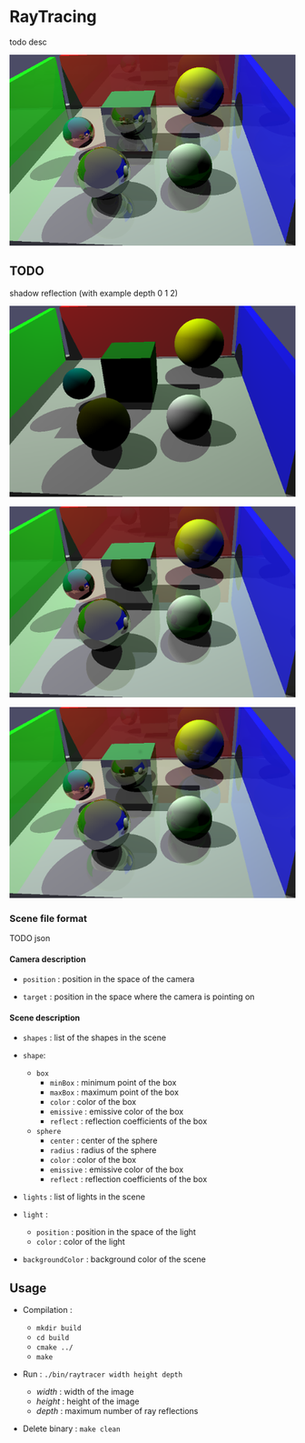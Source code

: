 # RayTracing

todo desc

![result-raytracing](./doc/results/raytracing.png)


## TODO

shadow
reflection (with example depth 0 1 2)

![result-raytracing-depth-0](./doc/results/raytracing_depth_0.png)

![result-raytracing-depth-1](./doc/results/raytracing_depth_1.png)

![result-raytracing-depth-2](./doc/results/raytracing_depth_2.png)


### Scene file format

TODO json

#### Camera description

- `position` : position in the space of the camera

- `target` : position in the space where the camera is pointing on

#### Scene description

- `shapes` : list of the shapes in the scene

- `shape`:
	- `box`
		* `minBox` : minimum point of the box
		* `maxBox` : maximum point of the box
		* `color` : color of the box
		* `emissive` : emissive color of the box
		* `reflect` : reflection coefficients of the box
	- `sphere`
		* `center` : center of the sphere
		* `radius` : radius of the sphere
		* `color` : color of the box
		* `emissive` : emissive color of the box
		* `reflect` : reflection coefficients of the box

- `lights` : list of lights in the scene

- `light` : 
	- `position` : position in the space of the light
	- `color` : color of the light

- `backgroundColor` : background color of the scene

## Usage

* Compilation :
	- `mkdir build`
	- `cd build`
	- `cmake ../`
	- `make`

* Run : `./bin/raytracer width height depth`
	- *width* : width of the image
	- *height* : height of the image
	- *depth* : maximum number of ray reflections

* Delete binary : `make clean`
